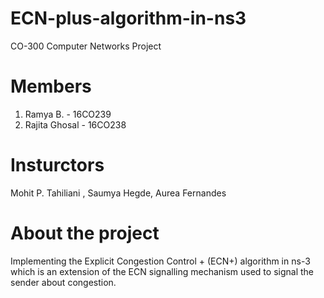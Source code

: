 # ECN-plus-algorithm-in-ns3
CO-300 Computer Networks Project

# Members 
1. Ramya B. - 16CO239
2. Rajita Ghosal - 16CO238

# Insturctors
Mohit P. Tahiliani , Saumya Hegde, Aurea Fernandes

# About the project
Implementing the Explicit Congestion Control + (ECN+) algorithm in ns-3 which is an extension of the ECN signalling mechanism used to signal the sender about congestion.
